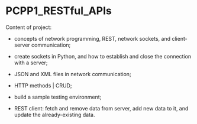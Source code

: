 # PCPP1_RESTful_APIs

Content of project:

* concepts of network programming, REST, network sockets, and client-server communication;
  
* create sockets in Python, and how to establish and close the connection with a server;
  
* JSON and XML files in network communication;
  
* HTTP methods | CRUD;
  
* build a sample testing environment;
  
* REST client: fetch and remove data from server, add new data to it, and update the already-existing data.
